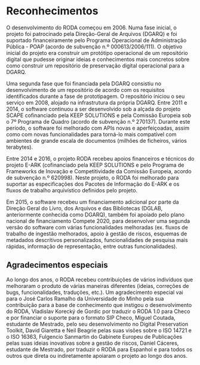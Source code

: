 # Reconhecimentos

O desenvolvimento do RODA começou em 2006. Numa fase inicial, o projeto foi patrocinado pela Direção-Geral de Arquivos (DGARQ) e foi suportado financeiramente pelo Programa Operacional de Administração Pública - POAP (acordo de subvenção n.º 000613/2006/111). O objetivo inicial do projeto era construir um protótipo operacional de um repositório digital que pudesse originar ideias e conhecimentos mais concretos sobre como construir um repositório de preservação digital operacional para a DGARQ.

Uma segunda fase que foi financiada pela DGARQ consistiu no desenvolvimento de um repositório de acordo com os requisitos identificados durante a fase de prototipagem. O repositório iniciou o seu serviço em 2008, alojado na infrastrutura da própria DGARQ. Entre 2011 e 2014, o software continuou a ser desenvolvido sob a alçada do projeto SCAPE cofinanciado pela KEEP SOLUTIONS e pela Comissão Europeia sob o 7º Programa de Quadro (acordo de subvenção n.º 270137). Durante este período, o software foi melhorado com APIs novas e aperfeiçoadas, assim como com novas funcionalidades para torná-lo mais compatível com ambientes de grande escala de documentos (milhões de ficheiros, vários terabytes).

Entre 2014 e 2016, o projeto RODA recebeu apoios financeiros e técnicos do projeto E-ARK (cofinanciado pela KEEP SOLUTIONS e pelo Programa de Frameworks de Inovação e Competitividade da Comissão Europeia, acordo de subvenção n.º 620998). Neste projeto, o RODA foi melhorado para suportar as especificações dos Pacotes de Informação do E-ARK e os fluxos de trabalho arquivístico definidos pelo projeto.

Em 2015, o software recebeu um financiamento adicional por parte da Direção Geral do Livro, dos Arquivos e das Bibliotecas (DGLAB, anteriormente conhecida como DGARQ), também foi apoiado pelo plano nacional de financiamento Compete 2020, para desenvolver uma segunda versão do software com várias funcionalidades melhoradas (ex. fluxos de trabalho de ingestão melhorados, apoio à gestão de riscos, esquemas de metadados descritivos personalizados, funcionalidades de pesquisa mais rápidas, informação de representação, entre outras funcionalidades).

## Agradecimentos especiais

Ao longo dos anos, o RODA recebeu contribuições de vários indivíduos que melhoraram o produto de várias maneiras diferentes (ideias, correções de bugs, funcionalidades, traduções, etc.). Um agradecimento especial vai para o José Carlos Ramalho da Universidade do Minho pela sua contribuição para a base de conhecimento que instigou o desenvolvimento do RODA, Vladislav Korecký de Gordic por traduzir o RODA 1.0 para Checo e por financiar o suporte para o formato SIP Checo, Miguel Coutada, estudante de Mestrado, pelo seu desenvolvimento no Digital Preservation Toolkit, David Giaretta e Neil Beagrie pelas suas visões sobre o ISO 14721 e o ISO 16363, Fulgencio Sanmartin do Gabinete Europeu de Publicações pelas suas ideias inovativas sobre a gestão de riscos, Daniel Cáceres, estudante de Mestrado, por traduzir o RODA para Espanhol e para todos os outros que direta ou indiretamente apoiaram o projeto ao longo dos anos.
